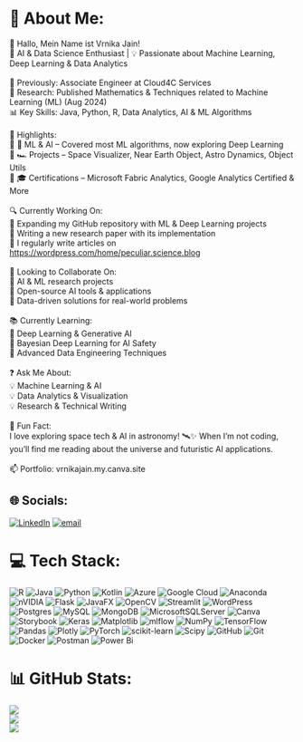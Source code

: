 # 💫 About Me:
👋 Hallo, Mein Name ist Vrnika Jain!<br>🚀 AI & Data Science Enthusiast | 💡 Passionate about Machine Learning, Deep Learning & Data Analytics<br><br>💼 Previously: Associate Engineer at Cloud4C Services<br>📖 Research: Published Mathematics & Techniques related to Machine Learning (ML) (Aug 2024)<br>📊 Key Skills: Java, Python, R, Data Analytics, AI & ML Algorithms<br><br>🌟 Highlights:<br>🔹 🤖 ML & AI – Covered most ML algorithms, now exploring Deep Learning<br>🔹 🏎️ Projects – Space Visualizer, Near Earth Object, Astro Dynamics, Object Utils<br>🔹 🎓 Certifications – Microsoft Fabric Analytics, Google Analytics Certified & More<br><br>🔍 Currently Working On:<br>🔸 Expanding my GitHub repository with ML & Deep Learning projects<br>🔸 Writing a new research paper with its implementation<br> 📝 I regularly write articles on https://wordpress.com/home/peculiar.science.blog <br><br>🤝 Looking to Collaborate On:<br>🔹 AI & ML research projects<br>🔹 Open-source AI tools & applications<br>🔹 Data-driven solutions for real-world problems<br><br>📚 Currently Learning:<br>📌 Deep Learning & Generative AI<br>📌 Bayesian Deep Learning for AI Safety<br>📌 Advanced Data Engineering Techniques<br><br>❓ Ask Me About:<br>💡 Machine Learning & AI<br>💡 Data Analytics & Visualization<br>💡 Research & Technical Writing<br><br>🎉 Fun Fact:<br>I love exploring space tech & AI in astronomy! 🛰️✨ When I’m not coding, you’ll find me reading about the universe and futuristic AI applications.<br><br>📫 Portfolio: vrnikajain.my.canva.site


## 🌐 Socials:
[![LinkedIn](https://img.shields.io/badge/LinkedIn-%230077B5.svg?logo=linkedin&logoColor=white)](https://linkedin.com/in/vrnikajain) [![email](https://img.shields.io/badge/Email-D14836?logo=gmail&logoColor=white)](mailto:vrnikajain@gmail.com) 

# 💻 Tech Stack:
![R](https://img.shields.io/badge/r-%23276DC3.svg?style=plastic&logo=r&logoColor=white) ![Java](https://img.shields.io/badge/java-%23ED8B00.svg?style=plastic&logo=openjdk&logoColor=white) ![Python](https://img.shields.io/badge/python-3670A0?style=plastic&logo=python&logoColor=ffdd54) ![Kotlin](https://img.shields.io/badge/kotlin-%237F52FF.svg?style=plastic&logo=kotlin&logoColor=white) ![Azure](https://img.shields.io/badge/azure-%230072C6.svg?style=plastic&logo=microsoftazure&logoColor=white) ![Google Cloud](https://img.shields.io/badge/GoogleCloud-%234285F4.svg?style=plastic&logo=google-cloud&logoColor=white) ![Anaconda](https://img.shields.io/badge/Anaconda-%2344A833.svg?style=plastic&logo=anaconda&logoColor=white) ![nVIDIA](https://img.shields.io/badge/cuda-000000.svg?style=plastic&logo=nVIDIA&logoColor=green) ![Flask](https://img.shields.io/badge/flask-%23000.svg?style=plastic&logo=flask&logoColor=white) ![JavaFX](https://img.shields.io/badge/javafx-%23FF0000.svg?style=plastic&logo=javafx&logoColor=white) ![OpenCV](https://img.shields.io/badge/opencv-%23white.svg?style=plastic&logo=opencv&logoColor=white) ![Streamlit](https://img.shields.io/badge/Streamlit-%23FE4B4B.svg?style=plastic&logo=streamlit&logoColor=white) ![WordPress](https://img.shields.io/badge/WordPress-%23117AC9.svg?style=plastic&logo=WordPress&logoColor=white) ![Postgres](https://img.shields.io/badge/postgres-%23316192.svg?style=plastic&logo=postgresql&logoColor=white) ![MySQL](https://img.shields.io/badge/mysql-4479A1.svg?style=plastic&logo=mysql&logoColor=white) ![MongoDB](https://img.shields.io/badge/MongoDB-%234ea94b.svg?style=plastic&logo=mongodb&logoColor=white) ![MicrosoftSQLServer](https://img.shields.io/badge/Microsoft%20SQL%20Server-CC2927?style=plastic&logo=microsoft%20sql%20server&logoColor=white) ![Canva](https://img.shields.io/badge/Canva-%2300C4CC.svg?style=plastic&logo=Canva&logoColor=white) ![Storybook](https://img.shields.io/badge/-Storybook-FF4785?style=plastic&logo=storybook&logoColor=white) ![Keras](https://img.shields.io/badge/Keras-%23D00000.svg?style=plastic&logo=Keras&logoColor=white) ![Matplotlib](https://img.shields.io/badge/Matplotlib-%23ffffff.svg?style=plastic&logo=Matplotlib&logoColor=black) ![mlflow](https://img.shields.io/badge/mlflow-%23d9ead3.svg?style=plastic&logo=numpy&logoColor=blue) ![NumPy](https://img.shields.io/badge/numpy-%23013243.svg?style=plastic&logo=numpy&logoColor=white) ![TensorFlow](https://img.shields.io/badge/TensorFlow-%23FF6F00.svg?style=plastic&logo=TensorFlow&logoColor=white) ![Pandas](https://img.shields.io/badge/pandas-%23150458.svg?style=plastic&logo=pandas&logoColor=white) ![Plotly](https://img.shields.io/badge/Plotly-%233F4F75.svg?style=plastic&logo=plotly&logoColor=white) ![PyTorch](https://img.shields.io/badge/PyTorch-%23EE4C2C.svg?style=plastic&logo=PyTorch&logoColor=white) ![scikit-learn](https://img.shields.io/badge/scikit--learn-%23F7931E.svg?style=plastic&logo=scikit-learn&logoColor=white) ![Scipy](https://img.shields.io/badge/SciPy-%230C55A5.svg?style=plastic&logo=scipy&logoColor=%white) ![GitHub](https://img.shields.io/badge/github-%23121011.svg?style=plastic&logo=github&logoColor=white) ![Git](https://img.shields.io/badge/git-%23F05033.svg?style=plastic&logo=git&logoColor=white) ![Docker](https://img.shields.io/badge/docker-%230db7ed.svg?style=plastic&logo=docker&logoColor=white) ![Postman](https://img.shields.io/badge/Postman-FF6C37?style=plastic&logo=postman&logoColor=white) ![Power Bi](https://img.shields.io/badge/power_bi-F2C811?style=plastic&logo=powerbi&logoColor=black)
# 📊 GitHub Stats:
![](https://github-readme-stats.vercel.app/api?username=Vrnika-Jain&theme=radical&hide_border=false&include_all_commits=true&count_private=false)<br/>
![](https://github-readme-streak-stats.herokuapp.com/?user=Vrnika-Jain&theme=radical&hide_border=false)<br/>
![](https://github-readme-stats.vercel.app/api/top-langs/?username=Vrnika-Jain&theme=radical&hide_border=false&include_all_commits=true&count_private=false&layout=compact)

<!-- Proudly created with GPRM ( https://gprm.itsvg.in ) -->